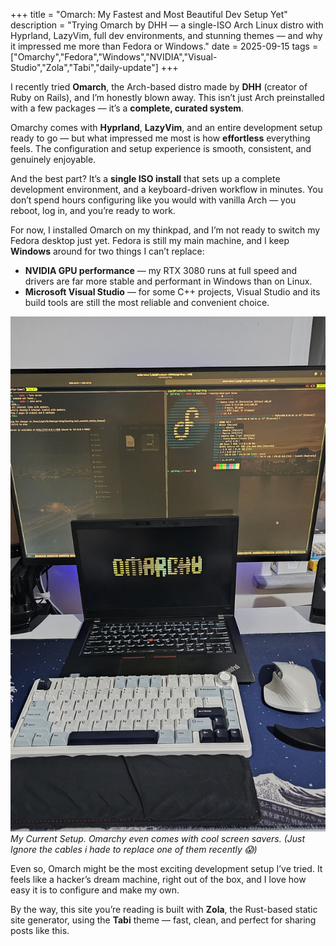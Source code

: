 +++
title = "Omarch: My Fastest and Most Beautiful Dev Setup Yet"
description = "Trying Omarch by DHH — a single-ISO Arch Linux distro with Hyprland, LazyVim, full dev environments, and stunning themes — and why it impressed me more than Fedora or Windows."
date = 2025-09-15
tags = ["Omarchy","Fedora","Windows","NVIDIA","Visual-Studio","Zola","Tabi","daily-update"]
+++

I recently tried **Omarch**, the Arch-based distro made by **DHH** (creator of Ruby on Rails), and I’m honestly blown away. This isn’t just Arch preinstalled with a few packages — it’s a **complete, curated system**.

Omarchy comes with **Hyprland**, **LazyVim**, and an entire development setup ready to go — but what impressed me most is how **effortless** everything feels. The configuration and setup experience is smooth, consistent, and genuinely enjoyable.

And the best part? It’s a **single ISO install** that sets up a complete development environment, and a keyboard-driven workflow in minutes. You don’t spend hours configuring like you would with vanilla Arch — you reboot, log in, and you’re ready to work.

For now, I installed Omarch on my thinkpad, and I’m not ready to switch my Fedora desktop just yet. Fedora is still my main machine, and I keep **Windows** around for two things I can’t replace:
- **NVIDIA GPU performance** — my RTX 3080 runs at full speed and drivers are far more stable and performant in Windows than on Linux.
- **Microsoft Visual Studio** — for some C++ projects, Visual Studio and its build tools are still the most reliable and convenient choice.

![Setup](omarchysetup.jpg)
*My Current Setup. Omarchy even comes with cool screen savers. (Just Ignore the cables i hade to replace one of them recently 😱)*

Even so, Omarch might be the most exciting development setup I’ve tried. It feels like a hacker’s dream machine, right out of the box, and I love how easy it is to configure and make my own.

By the way, this site you’re reading is built with **Zola**, the Rust-based static site generator, using the **Tabi** theme — fast, clean, and perfect for sharing posts like this.
